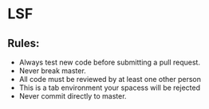 # LSF

## Rules:
- Always test new code before submitting a pull request.
- Never break master.
- All code must be reviewed by at least one other person
- This is a tab environment your spacess will be rejected
- Never commit directly to master.
